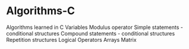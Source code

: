 # Algorithms-C
Algorithms learned in C
Variables
Modulus operator
Simple statements - conditional structures
Compound statements - conditional structures
Repetition structures
Logical Operators
Arrays
Matrix
